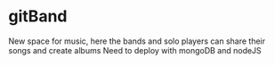 # gitBand
New space for music, here the bands and solo players can share their songs and create albums
Need to deploy with mongoDB and nodeJS
